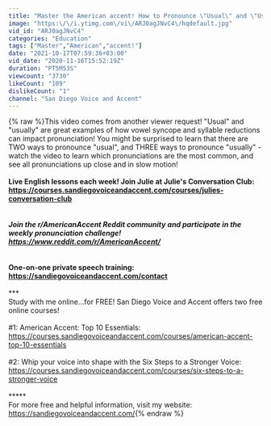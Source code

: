 ```yaml
---
title: "Master the American accent! How to Pronounce \"Usual\" and \"Usually\""
image: "https:\/\/i.ytimg.com\/vi\/ARJ0agJNvC4\/hqdefault.jpg"
vid_id: "ARJ0agJNvC4"
categories: "Education"
tags: ["Master","American","accent!"]
date: "2021-10-17T07:59:36+03:00"
vid_date: "2020-11-16T15:52:19Z"
duration: "PT5M53S"
viewcount: "3730"
likeCount: "109"
dislikeCount: "1"
channel: "San Diego Voice and Accent"
---
```

{% raw %}This video comes from another viewer request! &quot;Usual&quot; and &quot;usually&quot; are great examples of how vowel syncope and syllable reductions can impact pronunciation! You might be surprised to learn that there are TWO ways to pronounce &quot;usual&quot;, and THREE ways to pronounce &quot;usually&quot; -  watch the video to learn which pronunciations are the most common, and see all pronunciations up close and in slow motion!<br />****<br />Live English lessons each week! Join Julie at Julie's Conversation Club:  <a rel="nofollow" target="blank" href="https://courses.sandiegovoiceandaccent.com/courses/julies-conversation-club">https://courses.sandiegovoiceandaccent.com/courses/julies-conversation-club</a><br /><br />*****<br />Join the r/AmericanAccent Reddit community and participate in the weekly pronunciation challenge! <a rel="nofollow" target="blank" href="https://www.reddit.com/r/AmericanAccent/">https://www.reddit.com/r/AmericanAccent/</a><br /><br />*****<br />One-on-one private speech training: <a rel="nofollow" target="blank" href="https://sandiegovoiceandaccent.com/contact">https://sandiegovoiceandaccent.com/contact</a><br /><br />*******<br />Study with me online...for FREE! San Diego Voice and Accent offers two free online courses!<br /><br />#1: American Accent: Top 10 Essentials: <a rel="nofollow" target="blank" href="https://courses.sandiegovoiceandaccent.com/courses/american-accent-top-10-essentials">https://courses.sandiegovoiceandaccent.com/courses/american-accent-top-10-essentials</a><br /><br />#2: Whip your voice into shape with the Six Steps to a Stronger Voice: <a rel="nofollow" target="blank" href="https://courses.sandiegovoiceandaccent.com/courses/six-steps-to-a-stronger-voice">https://courses.sandiegovoiceandaccent.com/courses/six-steps-to-a-stronger-voice</a><br /><br />*****<br />For more free and helpful information, visit my website: <a rel="nofollow" target="blank" href="https://sandiegovoiceandaccent.com/">https://sandiegovoiceandaccent.com/</a>{% endraw %}
